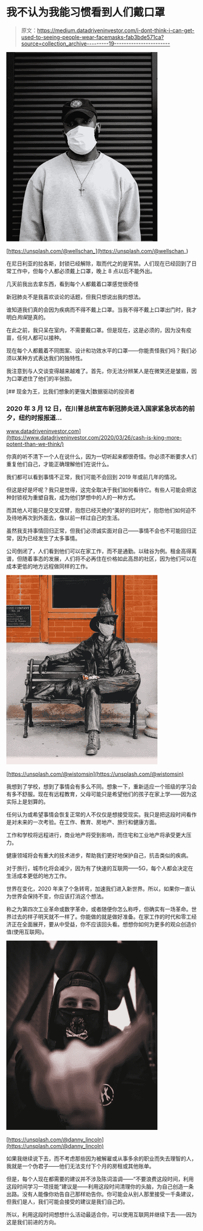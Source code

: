 # 我不认为我能习惯看到人们戴口罩

> 原文：<https://medium.datadriveninvestor.com/i-dont-think-i-can-get-used-to-seeing-people-wear-facemasks-fab3bde571ca?source=collection_archive---------19----------------------->

![](img/4665889731138a0f04c85bc6152f563d.png)

[https://unsplash.com/@wellschan_](https://unsplash.com/@wellschan_)

在尼日利亚的拉各斯，封锁已经解除，取而代之的是宵禁。人们现在已经回到了日常工作中，但每个人都必须戴上口罩，晚上 8 点以后不能外出。

几天前我出去拿东西，看到每个人都戴着口罩感觉很奇怪

新冠肺炎不是我喜欢谈论的话题，但我只想说出我的想法。

谁知道我们真的会因为疾病而不得不戴上口罩。当我不得不戴上口罩出门时，我才明白*狗屎*是真的。

在此之前，我只呆在室内，不需要戴口罩。但是现在，这是必须的，因为没有疫苗，任何人都可以接种。

现在每个人都戴着不同图案、设计和功效水平的口罩——你能责怪我们吗？我们必须以某种方式表达我们的独特性。

我注意到与人交谈变得越来越难了。首先，你无法分辨某人是在微笑还是皱眉，因为口罩遮住了他们的半张脸。

[](https://www.datadriveninvestor.com/2020/03/26/cash-is-king-more-potent-than-we-think/) [## 现金为王，比我们想象的更强大|数据驱动的投资者

### 2020 年 3 月 12 日，在川普总统宣布新冠肺炎进入国家紧急状态的前夕，纽约时报报道…

www.datadriveninvestor.com](https://www.datadriveninvestor.com/2020/03/26/cash-is-king-more-potent-than-we-think/) 

你真的听不清下一个人在说什么，因为一切听起来都很奇怪。你必须不断要求人们重复他们自己，才能正确理解他们在说什么。

我们都可以看到事情不正常，我们可能不会回到 2019 年或前几年的情况。

但这是好是坏呢？我只是觉得，这完全取决于我们如何看待它。有些人可能会把这种封锁视为重塑自我，成为他们梦想中的人的一种方式。

而其他人可能只是交叉双臂，抱怨已经灭绝的“美好的旧时光”，抱怨他们如何迫不及待地再次到外面去，像以前一样过自己的生活。

虽然我支持事情回归正常，但我们必须诚实面对自己——事情不会也不可能回归正常，因为已经发生了太多事情。

公司倒闭了，人们看到他们可以在家工作，而不是通勤。以硅谷为例。租金高得离谱，但随着事态的发展，人们将不必再住在价格如此高昂的社区，因为他们可以在成本更低的地方远程做同样的工作。

![](img/e4fc4c3674abe3d243a1095ff0486655.png)

[https://unsplash.com/@wistomsin](https://unsplash.com/@wistomsin)

我想到了学校，想到了事情会有多么不同。想象一下，重新适应一个班级的学习会有多不舒服。现在有远程教育，父母可能只是希望他们的孩子在家上学——因为这实际上是划算的。

任何认为或希望事情会恢复正常的人不仅仅是想接受现实。我只是把这段时间看作是对未来的一次考验。在工作、教育、房地产、旅行和健康方面。

工作和学校将远程进行，商业地产将受到影响，而住宅和工业地产将承受更大压力。

健康领域将会有重大的技术进步，帮助我们更好地保护自己，抗击类似的疾病。

对于旅行，城市化将会减少，因为有了快速的互联网——5G，每个人都会决定在生活成本更低的地方工作。

世界在变化，2020 年来了个急转弯，加速我们进入新世界。所以，如果你一直认为世界会保持不变，你应该打消这个想法。

称之为第四次工业革命或数字革命，或者随便你怎么称呼，但确实有一场革命。世界过去的样子明天就不一样了。你能做的就是做好准备。在家工作的时代和零工经济正在全面展开，要从中受益，你不应该回头看。想想你如何为更多的观众创造价值(使用互联网)。

![](img/50901d22788da6cf00e85f9e01087135.png)

[https://unsplash.com/@danny_lincoln](https://unsplash.com/@danny_lincoln)

如果我继续说下去，而不考虑那些因为被解雇或从事多余的职业而失去理智的人，我就是一个伪君子——他们无法支付下个月的房租或其他账单。

但是，每个人现在都需要的建议并不涉及陈词滥调——“不要浪费这段时间，利用这段时间学习一项技能”建议是——利用这段时间清理你的头脑，为自己创造一条出路。没有人能像你劝告自己那样劝告你。你可能会从别人那里接受一千条建议，但我们是人，我们可能会接受的建议是我们自己的。

所以，利用这段时间想想什么活动最适合你，可以使用互联网并继续下去——因为这是我们前进的方向。